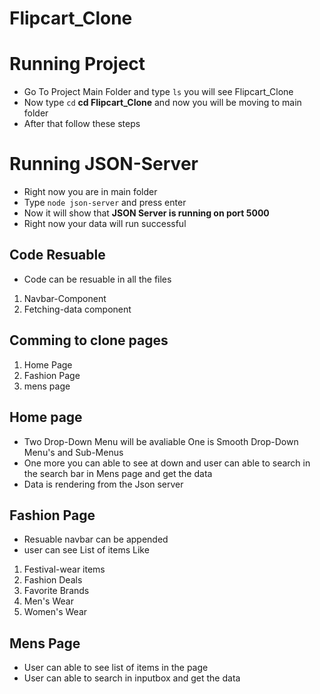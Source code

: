 # Flipcart_Clone

# Running Project

- Go To Project Main Folder and type `ls` you will see Flipcart_Clone
- Now type `cd` **cd Flipcart_Clone** and now you will be moving to main folder
- After that follow these steps

# Running JSON-Server

- Right now you are in main folder
- Type `node json-server` and press enter
- Now it will show that **JSON Server is running on port 5000**
- Right now your data will run successful

## Code Resuable
- Code can be resuable in all the files
1. Navbar-Component
2. Fetching-data component
## Comming to clone pages
1. Home Page
2. Fashion Page
3. mens page

## Home page
- Two Drop-Down Menu will be avaliable One is Smooth Drop-Down Menu's and Sub-Menus
- One more you can able to see at down and user can able to search in the search bar in Mens page and get the data
- Data is rendering from the Json server 

## Fashion Page
- Resuable navbar can be appended
- user can see List of items Like
1. Festival-wear items
2. Fashion Deals
3. Favorite Brands
4. Men's Wear
5. Women's Wear

## Mens Page

- User can able to see list of items in the page
- User can able to search in inputbox and get the data


